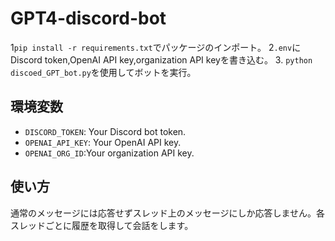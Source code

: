 # GPT4-discord-bot
1`pip install -r requirements.txt`でパッケージのインポート。
2`.env`にDiscord token,OpenAI API key,organization API keyを書き込む。
3. `python discoed_GPT_bot.py`を使用してボットを実行。

## 環境変数
- `DISCORD_TOKEN`: Your Discord bot token.
- `OPENAI_API_KEY`: Your OpenAI API key.
- `OPENAI_ORG_ID`:Your organization API key.
## 使い方
通常のメッセージには応答せずスレッド上のメッセージにしか応答しません。各スレッドごとに履歴を取得して会話をします。
